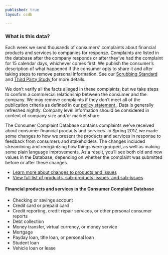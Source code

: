```yaml
---
published: true
layout: ccdb

---
```


### What is this data?

Each week we send thousands of consumers' complaints about financial products and services to companies for response. Complaints are listed in the database after the company responds or after they’ve had the complaint for 15 calendar days, whichever comes first. We publish the consumer’s description of what happened if the consumer opts to share it and after taking steps to remove personal information. See our
<a class="icon-link icon-link__pdf icon-link__no-wrap" href="http://files.consumerfinance.gov/a/assets/201503_cfpb_Narrative-Scrubbing-Standard.pdf">
    <span class="icon-link_text">Scrubbing Standard</span>
</a> and
<a class="icon-link icon-link__pdf icon-link__no-wrap" href="http://files.consumerfinance.gov/f/201509_cfpb_evaluation-of-narrative-scrubbing-standard-and-process.pdf">
    <span class="icon-link_text">Third Party Study</span>
</a> for more details.

We don’t verify all the facts alleged in these complaints, but we take steps to confirm a commercial relationship between the consumer and the company. We may remove complaints if they don’t meet all of the publication criteria as defined in our
<a class="icon-link icon-link__pdf icon-link__no-wrap" href="http://files.consumerfinance.gov/f/201303_cfpb_Final-Policy-Statement-Disclosure-of-Consumer-Complaint-Data.pdf">
    <span class="icon-link_text">policy statement</span>
</a>. Data is generally refreshed nightly. Company level information should be considered in context of company size and/or market share.

The Consumer Complaint Database contains complaints we’ve received about consumer financial products and services. In Spring 2017, we made some changes to how we present the products and services in response to feedback from consumers and stakeholders. The changes included streamlining and reorganizing how things were grouped, as well as making some plain language improvements. As a result, you’ll see both old and new values in the Database, depending on whether the complaint was submitted before or after these changes.

<ul class="list list__links">
  <li class="list_item">
    <a class="icon-link icon-link__pdf icon-link__no-wrap" href="#">
      <span class="icon-link_text">Learn more about changes to products and issues</span>
    </a>
  </li>
  <li class="list_item">
    <a class="icon-link icon-link__pdf icon-link__no-wrap" href="#">
      <span class="icon-link_text">View full list of products, sub-products, issues, and sub-issues</span>
    </a>
  </li>
</ul>

#### Financial products and services in the Consumer Complaint Database

- Checking or savings account
- Credit card or prepaid card
- Credit reporting, credit repair services, or other personal consumer reports
- Debt collection
- Money transfer, virtual currency, or money service
- Mortgage
- Payday loan, title loan, or personal loan
- Student loan
- Vehicle loan or lease

<body id="overview"></body>
